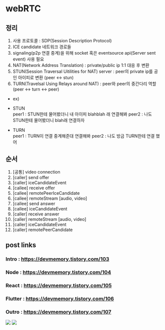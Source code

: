 # webRTC
## 정리
1. 사용 프로토콜 : SDP(Session Description Protocol)
2. ICE candidate 네트워크 경로들
3. signaling(p2p 연결 중계)을 위해 socket 혹은 eventsource api(Server sent event) 사용 필요
4. NAT(Network Address Translation) : private/public ip 1:1 대응 후 변환
5. STUN(Session Traversal Uitilities for NAT) server : peer의 private ip를 공인 아이피로 변환 (peer <-> stun)
6. TURN(Travelsal Using Relays around NAT) : peer와 peer의 중간다리 역할 (peer <-> turn <-> peer)
- ex)  

- STUN  
peer1 : STUN한테 물어봤더니 내 아이피 blahblah 래 연결해봐
peer2 : 나도 STUN한테 물어봤더니 blah래 연결하자

- TURN  
peer1 : TURN이 연결 중계해준대 연결해봐
peer2 : 나도 방금 TURN한테 연결 했어

## 순서
1. [공통] video connection
2. [caller] send offer
3. [caller] iceCandidateEvent
4. [callee] receive offer
5. [callee] remotePeerIceCandidate
6. [callee] remoteStream [audio, video]
7. [callee] send answer
8. [callee] iceCandidateEvent
9. [caller] receive answer
10. [caller] remoteStream [audio, video]
11. [caller] iceCandidateEvent
12. [caller] remotePeerCandidate

## post links
### Intro : https://devmemory.tistory.com/103
### Node : https://devmemory.tistory.com/104
### React : https://devmemory.tistory.com/105
### Flutter : https://devmemory.tistory.com/106
### Outro : https://devmemory.tistory.com/107

<img src="https://blog.kakaocdn.net/dn/nmaMc/btrN4QhH4Ce/rznTLhCEOyFT3MqrpKGsU0/img.gif"/>
<img src="https://blog.kakaocdn.net/dn/QdqbD/btrN39PCS47/BP6npIbkOcP6Jbs3swfZ31/img.gif"/>
